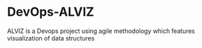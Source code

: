 # DevOps-ALVIZ
 ALVIZ is a Devops project using agile methodology which features visualization of data structures
